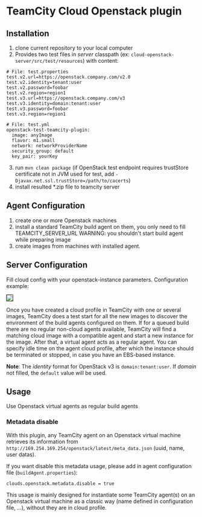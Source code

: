 # TeamCity Cloud Openstack plugin

## Installation
1. clone current repository to your local computer
2. Provides two test files in *server* classpath (ex: `cloud-openstack-server/src/test/resources`) with content:

```
# File: test.properties
test.v2.url=https://openstack.company.com/v2.0
test.v2.identity=tenant:user
test.v2.password=foobar
test.v2.region=region1
test.v3.url=https://openstack.company.com/v3
test.v3.identity=domain:tenant:user
test.v3.password=foobar
test.v3.region=region1
```

```
# File: test.yml
openstack-test-teamcity-plugin:
  image: anyImage
  flavor: m1.small
  network: networkProviderName
  security_group: default
  key_pair: yourKey
```  

3. run `mvn clean package` (if OpenStack test endpoint requires trustStore certificate not in JVM used for test, add `-Djavax.net.ssl.trustStore=/path/to/cacerts`)
4. install resulted *.zip file to teamcity server

## Agent Configuration
1. create one or more Openstack machines
2. install a standard TeamCity build agent on them, you only need to fill TEAMCITY_SERVER_URL
WARNING: you shouldn't start build agent while preparing image
3. create images from machines with installed agent.

## Server Configuration
Fill cloud config with your openstack-instance parameters.
Configuration example:
<dl>
  <img src=http://img-fotki.yandex.ru/get/6805/95491511.0/0_111539_69e1c98b_XXL border=1></img>
</dl>

Once you have created a cloud profile in TeamCity with one or several images, TeamCity does a test start for all the new images to discover the environment of the build agents configured on them. 
If for a queued build there are no regular non-cloud agents available, TeamCity will find a matching cloud image with a compatible agent and start a new instance for the image. After that, a virtual agent acts as a regular agent.
You can specify idle time on the agent cloud profile, after which the instance should be terminated or stopped, in case you have an EBS-based instance.

**Note**: The *identity* format for OpenStack v3 is `domain:tenant:user`. If *domain* not filled, the `default` value will be used.  

## Usage
Use Openstack virtual agents as regular build agents


### Metadata disable

With this plugin, any TeamCity agent on an Openstack virtual machine retrieves its information from `http://169.254.169.254/openstack/latest/meta_data.json` (uuid, name, user datas).

If you want disable this metadata usage, please add in agent configuration file (`buildAgent.properties`):

```
clouds.openstack.metadata.disable = true
```

This usage is mainly designed for instantiate some TeamCity agent(s) on an Openstack virtual machine as a classic way (name defined in configuration file, ...), without they are in cloud profile.